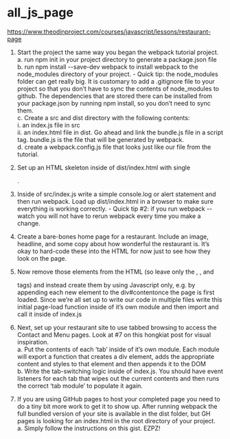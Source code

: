 # all_js_page

https://www.theodinproject.com/courses/javascript/lessons/restaurant-page

1. Start the project the same way you began the webpack tutorial project. 
  a. run npm init in your project directory to generate a package.json file    
  b. run npm install --save-dev webpack to install webpack to the node_modules directory of your project.       - Quick tip: the node_modules folder can get really big. It is customary to add a .gitignore file to your project so that you don’t have to sync the contents of node_modules to github. The dependencies that are stored there can be installed from your package.json by running npm install, so you don’t need to sync them.    
  c. Create a src and dist directory with the following contents:       
    i. an index.js file in src       
    ii. an index.html file in dist. Go ahead and link the bundle.js file in a script tag. bundle.js is the file that will be generated by webpack.    
  d. create a webpack.config.js file that looks just like our file from the tutorial.
  
2. Set up an HTML skeleton inside of dist/index.html with single <div id="content">.
  
3. Inside of src/index.js write a simple console.log or alert statement and then run webpack. Load up dist/index.html in a browser to make sure everything is working correctly.    - Quick tip #2: if you run webpack --watch you will not have to rerun webpack every time you make a change.

4. Create a bare-bones home page for a restaurant. Include an image, headline, and some copy about how wonderful the restaurant is. It’s okay to hard-code these into the HTML for now just to see how they look on the page.

5. Now remove those elements from the HTML (so leave only the <html>, <body>, and <div id="content"> tags) and instead create them by using Javascript only, e.g. by appending each new element to the div#contentonce the page is first loaded. Since we’re all set up to write our code in multiple files write this initial page-load function inside of it’s own module and then import and call it inside of index.js

6. Next, set up your restaurant site to use tabbed browsing to access the Contact and Menu pages. Look at #7 on this hongkiat post for visual inspiration.    
  a. Put the contents of each ‘tab’ inside of it’s own module. Each module will export a function that creates a div element, adds the appropriate content and styles to that element and then appends it to the DOM    
  b. Write the tab-switching logic inside of index.js. You should have event listeners for each tab that wipes out the current contents and then runs the correct ‘tab module’ to populate it again.

7. If you are using GitHub pages to host your completed page you need to do a tiny bit more work to get it to show up. After running webpack the full bundled version of your site is available in the dist folder, but GH pages is looking for an index.html in the root directory of your project.    
  a. Simply follow the instructions on this gist. EZPZ!
